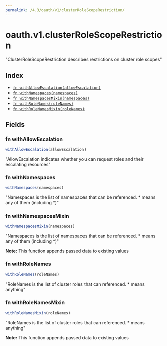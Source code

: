 ```yaml
---
permalink: /4.3/oauth/v1/clusterRoleScopeRestriction/
---
```


# oauth.v1.clusterRoleScopeRestriction

"ClusterRoleScopeRestriction describes restrictions on cluster role scopes"

## Index

* [`fn withAllowEscalation(allowEscalation)`](#fn-withallowescalation)
* [`fn withNamespaces(namespaces)`](#fn-withnamespaces)
* [`fn withNamespacesMixin(namespaces)`](#fn-withnamespacesmixin)
* [`fn withRoleNames(roleNames)`](#fn-withrolenames)
* [`fn withRoleNamesMixin(roleNames)`](#fn-withrolenamesmixin)

## Fields

### fn withAllowEscalation

```ts
withAllowEscalation(allowEscalation)
```

"AllowEscalation indicates whether you can request roles and their escalating resources"

### fn withNamespaces

```ts
withNamespaces(namespaces)
```

"Namespaces is the list of namespaces that can be referenced.  * means any of them (including *)"

### fn withNamespacesMixin

```ts
withNamespacesMixin(namespaces)
```

"Namespaces is the list of namespaces that can be referenced.  * means any of them (including *)"

**Note:** This function appends passed data to existing values

### fn withRoleNames

```ts
withRoleNames(roleNames)
```

"RoleNames is the list of cluster roles that can referenced.  * means anything"

### fn withRoleNamesMixin

```ts
withRoleNamesMixin(roleNames)
```

"RoleNames is the list of cluster roles that can referenced.  * means anything"

**Note:** This function appends passed data to existing values